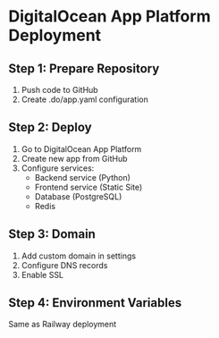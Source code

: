 # DigitalOcean App Platform Deployment

## Step 1: Prepare Repository
1. Push code to GitHub
2. Create .do/app.yaml configuration

## Step 2: Deploy
1. Go to DigitalOcean App Platform
2. Create new app from GitHub
3. Configure services:
   - Backend service (Python)
   - Frontend service (Static Site)
   - Database (PostgreSQL)
   - Redis

## Step 3: Domain
1. Add custom domain in settings
2. Configure DNS records
3. Enable SSL

## Step 4: Environment Variables
Same as Railway deployment
